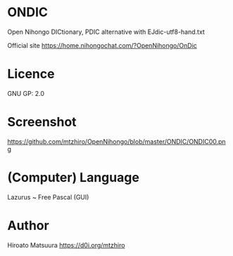 # ONDIC

Open Nihongo DICtionary, PDIC alternative
  with EJdic-utf8-hand.txt
  
Official site https://home.nihongochat.com/?OpenNihongo/OnDic

# Licence

GNU GP: 2.0

# Screenshot

https://github.com/mtzhiro/OpenNihongo/blob/master/ONDIC/ONDIC00.png

# (Computer) Language

Lazurus ~ Free Pascal (GUI)

# Author

Hiroato Matsuura  https://d0i.org/mtzhiro
